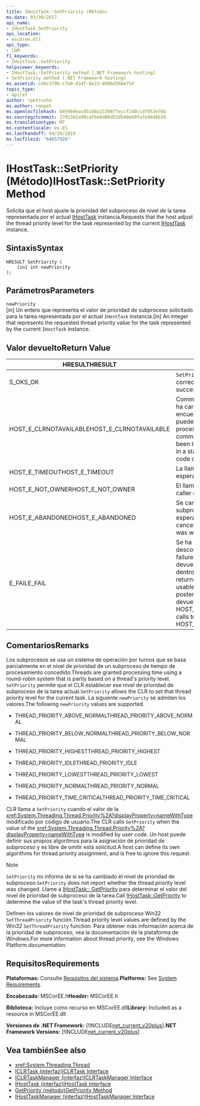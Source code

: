 ```yaml
---
title: IHostTask::SetPriority (Método)
ms.date: 03/30/2017
api_name:
- IHostTask.SetPriority
api_location:
- mscoree.dll
api_type:
- COM
f1_keywords:
- IHostTask::SetPriority
helpviewer_keywords:
- IHostTask::SetPriority method [.NET Framework hosting]
- SetPriority method [.NET Framework hosting]
ms.assetid: cd8c379b-c7a0-434f-8e23-899bd26be75d
topic_type:
- apiref
author: rpetrusha
ms.author: ronpet
ms.openlocfilehash: b05960eac85140a1539877eccf2d0ccdf053e76b
ms.sourcegitcommit: 2701302a99cafbe0d86d53d540eb0fa7e9b46b36
ms.translationtype: MT
ms.contentlocale: es-ES
ms.lasthandoff: 04/28/2019
ms.locfileid: "64657928"
---
```

# <a name="ihosttasksetpriority-method"></a><span data-ttu-id="937a6-102">IHostTask::SetPriority (Método)</span><span class="sxs-lookup"><span data-stu-id="937a6-102">IHostTask::SetPriority Method</span></span>
<span data-ttu-id="937a6-103">Solicita que el host ajuste la prioridad del subproceso de nivel de la tarea representada por el actual [IHostTask](../../../../docs/framework/unmanaged-api/hosting/ihosttask-interface.md) instancia.</span><span class="sxs-lookup"><span data-stu-id="937a6-103">Requests that the host adjust the thread priority level for the task represented by the current [IHostTask](../../../../docs/framework/unmanaged-api/hosting/ihosttask-interface.md) instance.</span></span>  
  
## <a name="syntax"></a><span data-ttu-id="937a6-104">Sintaxis</span><span class="sxs-lookup"><span data-stu-id="937a6-104">Syntax</span></span>  
  
```  
HRESULT SetPriority (  
    [in] int newPriority  
);  
```  
  
## <a name="parameters"></a><span data-ttu-id="937a6-105">Parámetros</span><span class="sxs-lookup"><span data-stu-id="937a6-105">Parameters</span></span>  
 `newPriority`  
 <span data-ttu-id="937a6-106">[in] Un entero que representa el valor de prioridad de subproceso solicitado para la tarea representada por el actual `IHostTask` instancia.</span><span class="sxs-lookup"><span data-stu-id="937a6-106">[in] An integer that represents the requested thread priority value for the task represented by the current `IHostTask` instance.</span></span>  
  
## <a name="return-value"></a><span data-ttu-id="937a6-107">Valor devuelto</span><span class="sxs-lookup"><span data-stu-id="937a6-107">Return Value</span></span>  
  
|<span data-ttu-id="937a6-108">HRESULT</span><span class="sxs-lookup"><span data-stu-id="937a6-108">HRESULT</span></span>|<span data-ttu-id="937a6-109">Descripción</span><span class="sxs-lookup"><span data-stu-id="937a6-109">Description</span></span>|  
|-------------|-----------------|  
|<span data-ttu-id="937a6-110">S_OK</span><span class="sxs-lookup"><span data-stu-id="937a6-110">S_OK</span></span>|<span data-ttu-id="937a6-111">`SetPriority` se devolvió correctamente.</span><span class="sxs-lookup"><span data-stu-id="937a6-111">`SetPriority` returned successfully.</span></span>|  
|<span data-ttu-id="937a6-112">HOST_E_CLRNOTAVAILABLE</span><span class="sxs-lookup"><span data-stu-id="937a6-112">HOST_E_CLRNOTAVAILABLE</span></span>|<span data-ttu-id="937a6-113">Common language runtime (CLR) no se ha cargado en un proceso o el CLR se encuentra en un estado en el que no se puede ejecutar código administrado o procesar la llamada correctamente.</span><span class="sxs-lookup"><span data-stu-id="937a6-113">The common language runtime (CLR) has not been loaded into a process, or the CLR is in a state in which it cannot run managed code or process the call successfully.</span></span>|  
|<span data-ttu-id="937a6-114">HOST_E_TIMEOUT</span><span class="sxs-lookup"><span data-stu-id="937a6-114">HOST_E_TIMEOUT</span></span>|<span data-ttu-id="937a6-115">La llamada ha agotado el tiempo de espera.</span><span class="sxs-lookup"><span data-stu-id="937a6-115">The call timed out.</span></span>|  
|<span data-ttu-id="937a6-116">HOST_E_NOT_OWNER</span><span class="sxs-lookup"><span data-stu-id="937a6-116">HOST_E_NOT_OWNER</span></span>|<span data-ttu-id="937a6-117">El llamador no posee el bloqueo.</span><span class="sxs-lookup"><span data-stu-id="937a6-117">The caller does not own the lock.</span></span>|  
|<span data-ttu-id="937a6-118">HOST_E_ABANDONED</span><span class="sxs-lookup"><span data-stu-id="937a6-118">HOST_E_ABANDONED</span></span>|<span data-ttu-id="937a6-119">Se canceló un evento mientras un subproceso bloqueado o fibra estaba esperando en ella.</span><span class="sxs-lookup"><span data-stu-id="937a6-119">An event was canceled while a blocked thread or fiber was waiting on it.</span></span>|  
|<span data-ttu-id="937a6-120">E_FAIL</span><span class="sxs-lookup"><span data-stu-id="937a6-120">E_FAIL</span></span>|<span data-ttu-id="937a6-121">Se ha producido un error irrecuperable desconocido.</span><span class="sxs-lookup"><span data-stu-id="937a6-121">An unknown catastrophic failure occurred.</span></span> <span data-ttu-id="937a6-122">Cuando un método devuelve E_FAIL, CLR ya no es utilizable dentro del proceso.</span><span class="sxs-lookup"><span data-stu-id="937a6-122">When a method returns E_FAIL, the CLR is no longer usable within the process.</span></span> <span data-ttu-id="937a6-123">Las llamadas posteriores a métodos de hospedaje devuelven HOST_E_CLRNOTAVAILABLE.</span><span class="sxs-lookup"><span data-stu-id="937a6-123">Subsequent calls to hosting methods return HOST_E_CLRNOTAVAILABLE.</span></span>|  
  
## <a name="remarks"></a><span data-ttu-id="937a6-124">Comentarios</span><span class="sxs-lookup"><span data-stu-id="937a6-124">Remarks</span></span>  
 <span data-ttu-id="937a6-125">Los subprocesos se usa un sistema de operación por turnos que se basa parcialmente en el nivel de prioridad de un subproceso de tiempo de procesamiento concedido.</span><span class="sxs-lookup"><span data-stu-id="937a6-125">Threads are granted processing time using a round-robin system that is partly based on a thread's priority level.</span></span> <span data-ttu-id="937a6-126">`SetPriority` permite que el CLR establecer ese nivel de prioridad de subproceso de la tarea actual.</span><span class="sxs-lookup"><span data-stu-id="937a6-126">`SetPriority` allows the CLR to set that thread priority level for the current task.</span></span> <span data-ttu-id="937a6-127">La siguiente `newPriority` se admiten los valores.</span><span class="sxs-lookup"><span data-stu-id="937a6-127">The following `newPriority` values are supported.</span></span>  
  
- <span data-ttu-id="937a6-128">THREAD_PRIORITY_ABOVE_NORMAL</span><span class="sxs-lookup"><span data-stu-id="937a6-128">THREAD_PRIORITY_ABOVE_NORMAL</span></span>  
  
- <span data-ttu-id="937a6-129">THREAD_PRIORITY_BELOW_NORMAL</span><span class="sxs-lookup"><span data-stu-id="937a6-129">THREAD_PRIORITY_BELOW_NORMAL</span></span>  
  
- <span data-ttu-id="937a6-130">THREAD_PRIORITY_HIGHEST</span><span class="sxs-lookup"><span data-stu-id="937a6-130">THREAD_PRIORITY_HIGHEST</span></span>  
  
- <span data-ttu-id="937a6-131">THREAD_PRIORITY_IDLE</span><span class="sxs-lookup"><span data-stu-id="937a6-131">THREAD_PRIORITY_IDLE</span></span>  
  
- <span data-ttu-id="937a6-132">THREAD_PRIORITY_LOWEST</span><span class="sxs-lookup"><span data-stu-id="937a6-132">THREAD_PRIORITY_LOWEST</span></span>  
  
- <span data-ttu-id="937a6-133">THREAD_PRIORITY_NORMAL</span><span class="sxs-lookup"><span data-stu-id="937a6-133">THREAD_PRIORITY_NORMAL</span></span>  
  
- <span data-ttu-id="937a6-134">THREAD_PRIORITY_TIME_CRITICAL</span><span class="sxs-lookup"><span data-stu-id="937a6-134">THREAD_PRIORITY_TIME_CRITICAL</span></span>  
  
 <span data-ttu-id="937a6-135">CLR llama a `SetPriority` cuando el valor de la <xref:System.Threading.Thread.Priority%2A?displayProperty=nameWithType> modificado por código de usuario.</span><span class="sxs-lookup"><span data-stu-id="937a6-135">The CLR calls `SetPriority` when the value of the <xref:System.Threading.Thread.Priority%2A?displayProperty=nameWithType> is modified by user code.</span></span> <span data-ttu-id="937a6-136">Un host puede definir sus propios algoritmos para la asignación de prioridad de subproceso y es libre de omitir esta solicitud.</span><span class="sxs-lookup"><span data-stu-id="937a6-136">A host can define its own algorithms for thread priority assignment, and is free to ignore this request.</span></span>  
  
> [!NOTE]
>  <span data-ttu-id="937a6-137">`SetPriority` no informa de si se ha cambiado el nivel de prioridad de subproceso.</span><span class="sxs-lookup"><span data-stu-id="937a6-137">`SetPriority` does not report whether the thread priority level was changed.</span></span> <span data-ttu-id="937a6-138">Llame a [IHostTask:: GetPriority](../../../../docs/framework/unmanaged-api/hosting/ihosttask-getpriority-method.md) para determinar el valor del nivel de prioridad de subproceso de la tarea.</span><span class="sxs-lookup"><span data-stu-id="937a6-138">Call [IHostTask::GetPriority](../../../../docs/framework/unmanaged-api/hosting/ihosttask-getpriority-method.md) to determine the value of the task's thread priority level.</span></span>  
  
 <span data-ttu-id="937a6-139">Definen los valores de nivel de prioridad de subproceso Win32 `SetThreadPriority` función.</span><span class="sxs-lookup"><span data-stu-id="937a6-139">Thread priority level values are defined by the Win32 `SetThreadPriority` function.</span></span> <span data-ttu-id="937a6-140">Para obtener más información acerca de la prioridad de subproceso, vea la documentación de la plataforma de Windows.</span><span class="sxs-lookup"><span data-stu-id="937a6-140">For more information about thread priority, see the Windows Platform documentation.</span></span>  
  
## <a name="requirements"></a><span data-ttu-id="937a6-141">Requisitos</span><span class="sxs-lookup"><span data-stu-id="937a6-141">Requirements</span></span>  
 <span data-ttu-id="937a6-142">**Plataformas:** Consulte [Requisitos del sistema](../../../../docs/framework/get-started/system-requirements.md).</span><span class="sxs-lookup"><span data-stu-id="937a6-142">**Platforms:** See [System Requirements](../../../../docs/framework/get-started/system-requirements.md).</span></span>  
  
 <span data-ttu-id="937a6-143">**Encabezado**: MSCorEE.h</span><span class="sxs-lookup"><span data-stu-id="937a6-143">**Header:** MSCorEE.h</span></span>  
  
 <span data-ttu-id="937a6-144">**Biblioteca:** Incluye como recurso en MSCorEE.dll</span><span class="sxs-lookup"><span data-stu-id="937a6-144">**Library:** Included as a resource in MSCorEE.dll</span></span>  
  
 <span data-ttu-id="937a6-145">**Versiones de .NET Framework:** [!INCLUDE[net_current_v20plus](../../../../includes/net-current-v20plus-md.md)]</span><span class="sxs-lookup"><span data-stu-id="937a6-145">**.NET Framework Versions:** [!INCLUDE[net_current_v20plus](../../../../includes/net-current-v20plus-md.md)]</span></span>  
  
## <a name="see-also"></a><span data-ttu-id="937a6-146">Vea también</span><span class="sxs-lookup"><span data-stu-id="937a6-146">See also</span></span>

- <xref:System.Threading.Thread>
- [<span data-ttu-id="937a6-147">ICLRTask (interfaz)</span><span class="sxs-lookup"><span data-stu-id="937a6-147">ICLRTask Interface</span></span>](../../../../docs/framework/unmanaged-api/hosting/iclrtask-interface.md)
- [<span data-ttu-id="937a6-148">ICLRTaskManager (interfaz)</span><span class="sxs-lookup"><span data-stu-id="937a6-148">ICLRTaskManager Interface</span></span>](../../../../docs/framework/unmanaged-api/hosting/iclrtaskmanager-interface.md)
- [<span data-ttu-id="937a6-149">IHostTask (interfaz)</span><span class="sxs-lookup"><span data-stu-id="937a6-149">IHostTask Interface</span></span>](../../../../docs/framework/unmanaged-api/hosting/ihosttask-interface.md)
- [<span data-ttu-id="937a6-150">GetPriority (método)</span><span class="sxs-lookup"><span data-stu-id="937a6-150">GetPriority Method</span></span>](../../../../docs/framework/unmanaged-api/hosting/ihosttask-getpriority-method.md)
- [<span data-ttu-id="937a6-151">IHostTaskManager (interfaz)</span><span class="sxs-lookup"><span data-stu-id="937a6-151">IHostTaskManager Interface</span></span>](../../../../docs/framework/unmanaged-api/hosting/ihosttaskmanager-interface.md)
